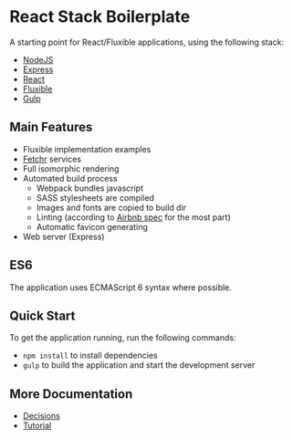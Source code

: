 # React Stack Boilerplate #

A starting point for React/Fluxible applications, using the following stack:

* [NodeJS](https://nodejs.org)
* [Express](http://expressjs.com/)
* [React](https://facebook.github.io/react/)
* [Fluxible](http://fluxible.io/)
* [Gulp](http://gulpjs.com/)

## Main Features ##

* Fluxible implementation examples
* [Fetchr](https://github.com/yahoo/fetchr) services
* Full isomorphic rendering
* Automated build process
  * Webpack bundles javascript
  * SASS stylesheets are compiled
  * Images and fonts are copied to build dir
  * Linting (according to [Airbnb spec](https://github.com/airbnb/javascript) for the most part)
  * Automatic favicon generating
* Web server (Express)

## ES6 ##

The application uses ECMAScript 6 syntax where possible. 

## Quick Start ##

To get the application running, run the following commands:

* `npm install` to install dependencies
* `gulp` to build the application and start the development server

## More Documentation ##

* [Decisions](/docs/DECISIONS.md)
* [Tutorial](/docs/TUTORIAL.md)

